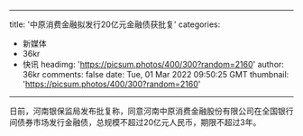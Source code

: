 
---
title: '中原消费金融拟发行20亿元金融债获批复'
categories: 
 - 新媒体
 - 36kr
 - 快讯
headimg: 'https://picsum.photos/400/300?random=2160'
author: 36kr
comments: false
date: Tue, 01 Mar 2022 09:50:25 GMT
thumbnail: 'https://picsum.photos/400/300?random=2160'
---

<div>   
日前，河南银保监局发布批复称，同意河南中原消费金融股份有限公司在全国银行间债券市场发行金融债，总规模不超过20亿元人民币，期限不超过3年。  
</div>
            